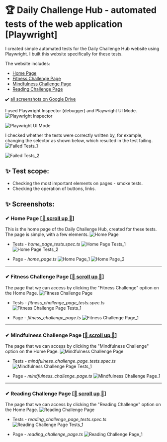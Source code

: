 # 🏆 Daily Challenge Hub - automated tests of the web application [Playwright]

I created simple automated tests for the Daily Challenge Hub website using Playwright. I built this website specifically for these tests.

The website includes:
- [Home Page](#home_page)
- [Fitness Challenge Page](#fitness_challenge_page)
- [Mindfulness Challenge Page](#mindfulness_challenge_page)
- [Reading Challenge Page](#reading_challenge_page)

✔️ [all screenshots on Google Drive](https://drive.google.com/drive/folders/1sF15h14FHi5rGmTyuoLfKhBrkHLqovJh?usp=sharing)


I used Playwright Inspector (debugger) and Playwright UI Mode.
![Playwright Inspector](https://github.com/mwystup/Daily_Challenge_Hub/blob/images/playwright_inspector.png)

![Playwright UI Mode](https://github.com/mwystup/Daily_Challenge_Hub/blob/images/playwright_ui_mode.png)

I checked whether the tests were correctly written by, for example, changing the selector as shown below, which resulted in the test failing.
![Failed Tests_1](https://github.com/mwystup/Daily_Challenge_Hub/blob/images/failed_tests_1.png)

![Failed Tests_2](https://github.com/mwystup/Daily_Challenge_Hub/blob/images/failed_tests_2.png)

## :sparkles: Test scope:
- Checking the most important elements on pages - smoke tests.
- Checking the operation of buttons, links.

## :sparkles: Screenshots:

### <a id="home_page"> ✔ Home Page </a> [[🔼 scroll up 🔼](#top)]
This is the home page of the Daily Challenge Hub, created for these tests. The page is simple, with a few elements.
![Home Page](https://github.com/mwystup/Daily_Challenge_Hub/blob/images/home_page.png)

* Tests - <i> home_page_tests.spec.ts </i>
![Home Page Tests_1](https://github.com/mwystup/Daily_Challenge_Hub/blob/images/home_page_tests_1.png)
![Home Page Tests_2](https://github.com/mwystup/Daily_Challenge_Hub/blob/images/home_page_tests_2.png)

* Page - <i> home_page.ts </i>
![Home Page_1](https://github.com/mwystup/Daily_Challenge_Hub/blob/images/home_page_1.png)
![Home Page_2](https://github.com/mwystup/Daily_Challenge_Hub/blob/images/home_page_2.png)
_______________
### <a id="fitness_challenge_page"> ✔ Fitness Challenge Page </a> [[🔼 scroll up 🔼](#top)]
The page that we can access by clicking the "Fitness Challenge" option on the Home Page.
![Fitness Challenge Page](https://github.com/mwystup/Daily_Challenge_Hub/blob/images/fitness_page.png)

* Tests - <i> fitness_challenge_page_tests.spec.ts </i>
![Fitness Challenge Page Tests_1](https://github.com/mwystup/Daily_Challenge_Hub/blob/images/fitness_page_tests_1.png)

* Page - <i> fitness_challenge_page.ts </i>
![Fitness Challenge Page_1](https://github.com/mwystup/Daily_Challenge_Hub/blob/images/fitness_page_1.png)
_______________
### <a id="mindfulness_challenge_page"> ✔ Mindfulness Challenge Page </a> [[🔼 scroll up 🔼](#top)]
The page that we can access by clicking the "Mindfulness Challenge" option on the Home Page.
![Mindfulness Challenge Page](https://github.com/mwystup/Daily_Challenge_Hub/blob/images/mindfulness_page.png)

* Tests - <i> mindfulness_challenge_page_tests.spec.ts </i>
![Mindfulness Challenge Page Tests_1](https://github.com/mwystup/Daily_Challenge_Hub/blob/images/mindfulness_page_tests_1.png)

* Page - <i> mindfulness_challenge_page.ts </i>
![Mindfulness Challenge Page_1](https://github.com/mwystup/Daily_Challenge_Hub/blob/images/mindfulness_page_1.png)
_______________
### <a id="reading_challenge_page"> ✔ Reading Challenge Page </a> [[🔼 scroll up 🔼](#top)]
The page that we can access by clicking the "Reading Challenge" option on the Home Page.
![Reading Challenge Page](https://github.com/mwystup/Daily_Challenge_Hub/blob/images/reading_page.png)

* Tests - <i> reading_challenge_page_tests.spec.ts </i>
![Reading Challenge Page Tests_1](https://github.com/mwystup/Daily_Challenge_Hub/blob/images/reading_page_tests_1.png)

* Page - <i> reading_challenge_page.ts </i>
![Reading Challenge Page_1](https://github.com/mwystup/Daily_Challenge_Hub/blob/images/reading_page_1.png)

